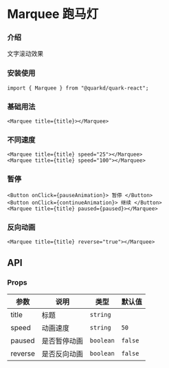 # Marquee 跑马灯

### 介绍

文字滚动效果

### 安装使用

```tsx
import { Marquee } from "@quarkd/quark-react";
```

### 基础用法

```tsx
<Marquee title={title}></Marquee>
```

### 不同速度

```tsx
<Marquee title={title} speed="25"></Marquee>
<Marquee title={title} speed="100"></Marquee>
```

### 暂停

```tsx
<Button onClick={pauseAnimation}> 暂停 </Button>
<Button onClick={continueAnimation}> 继续 </Button>
<Marquee title={title} paused={paused}></Marquee>
```

### 反向动画

```tsx
<Marquee title={title} reverse="true"></Marquee>
```

## API

### Props

| 参数    | 说明         | 类型      | 默认值  |
| ------- | ------------ | --------- | ------- |
| title   | 标题         | `string`  |
| speed   | 动画速度     | `string`  | `50`    |
| paused  | 是否暂停动画 | `boolean` | `false` |
| reverse | 是否反向动画 | `boolean` | `false` |
